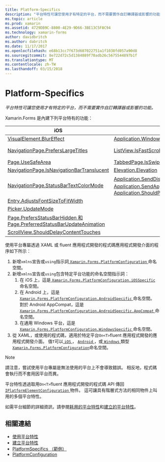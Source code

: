 ```yaml
---
title: Platform-Specifics
description: "平台特性可讓您使用才有特定的平台，而不需要實作自訂轉譯器或影響的功能。"
ms.topic: article
ms.prod: xamarin
ms.assetid: 4729DB9C-8800-4E29-9D66-3BE13C5F8C94
ms.technology: xamarin-forms
author: davidbritch
ms.author: dabritch
ms.date: 11/17/2017
ms.openlocfilehash: e68b13cc7f673d607022751a1f1038fd057a90d8
ms.sourcegitcommit: 8e722d72c5d1384889f70adb26c5675544897b1f
ms.translationtype: MT
ms.contentlocale: zh-TW
ms.lasthandoff: 03/15/2018
---
```

# <a name="platform-specifics"></a>Platform-Specifics

_平台特性可讓您使用才有特定的平台，而不需要實作自訂轉譯器或影響的功能。_

Xamarin.Forms 是內建下列平台特有的功能：

|iOS|Android|Windows|
|--- |--- |--- |
|[VisualElement.BlurEffect](~/xamarin-forms/platform/platform-specifics/consuming/ios.md#blur)|[Application.WindowSoftInputModeAdjust](~/xamarin-forms/platform/platform-specifics/consuming/android.md#soft_input_mode)|[Page.ToolbarPlacement](~/xamarin-forms/platform/platform-specifics/consuming/windows.md#toolbar_placement)|
|[NavigationPage.PrefersLargeTitles](~/xamarin-forms/platform/platform-specifics/consuming/ios.md#large_title)|[ListView.IsFastScrollEnabled](~/xamarin-forms/platform/platform-specifics/consuming/android.md#fastscroll)|[MasterDetailPage.CollapsedPaneWidth 和 MasterDetailPage.CollapseStyle](~/xamarin-forms/platform/platform-specifics/consuming/windows.md#collapsable_navigation_bar)|
|[Page.UseSafeArea](~/xamarin-forms/platform/platform-specifics/consuming/ios.md#safe_area_layout)|[TabbedPage.IsSwipePagingEnabled](~/xamarin-forms/platform/platform-specifics/consuming/android.md#enable_swipe_paging)|
|[NavigationPage.IsNavigationBarTranslucent](~/xamarin-forms/platform/platform-specifics/consuming/ios.md#translucent_navigation_bar)|[Elevation.Elevation](~/xamarin-forms/platform/platform-specifics/consuming/android.md#elevation)|
|[NavigationPage.StatusBarTextColorMode](~/xamarin-forms/platform/platform-specifics/consuming/ios.md#status_bar_color_mode)|[Application.SendDisappearingEventOnPause、 Application.SendAppearingEventOnResume 和 Application.ShouldPreserveKeyboardOnResume](~/xamarin-forms/platform/platform-specifics/consuming/android.md#disable_lifecycle_events)|
|[Entry.AdjustsFontSizeToFitWidth](~/xamarin-forms/platform/platform-specifics/consuming/ios.md#adjust_font_size)|
|[Picker.UpdateMode](~/xamarin-forms/platform/platform-specifics/consuming/ios.md#picker_update_mode)|
|[Page.PrefersStatusBarHidden 和 Page.PreferredStatusBarUpdateAnimation](~/xamarin-forms/platform/platform-specifics/consuming/ios.md#set_status_bar_visibility)|
|[ScrollView.ShouldDelayContentTouches](~/xamarin-forms/platform/platform-specifics/consuming/ios.md#delay_content_touches)|

使用平台專屬透過 XAML 或 fluent 應用程式開發的程式碼應用程式開發介面的程序如下所示：

1. 新增`xmlns`宣告或`using`指示詞[ `Xamarin.Forms.PlatformConfiguration` ](https://developer.xamarin.com/api/namespace/Xamarin.Forms.PlatformConfiguration/)命名空間。
1. 新增`xmlns`宣告或`using`包含特定平台功能的命名空間指示詞：
    1. 在 iOS 上，這是[ `Xamarin.Forms.PlatformConfiguration.iOSSpecific` ](https://developer.xamarin.com/api/namespace/Xamarin.Forms.PlatformConfiguration.iOSSpecific/)命名空間。
    1. 在 Android 上，這是[ `Xamarin.Forms.PlatformConfiguration.AndroidSpecific` ](https://developer.xamarin.com/api/namespace/Xamarin.Forms.PlatformConfiguration.AndroidSpecific/)命名空間。 對於 Android AppCompat，這是[ `Xamarin.Forms.PlatformConfiguration.AndroidSpecific.AppCompat` ](https://developer.xamarin.com/api/namespace/Xamarin.Forms.PlatformConfiguration.AndroidSpecific.AppCompat/)命名空間。
    1. 在通用 Windows 平台，這是[ `Xamarin.Forms.PlatformConfiguration.WindowsSpecific` ](https://developer.xamarin.com/api/namespace/Xamarin.Forms.PlatformConfiguration.WindowsSpecific/)命名空間。
1. 從 XAML，或使用的程式碼，適用於特定平台`On<T>`fluent 應用程式開發的應用程式開發介面。 值`T`可以[ `iOS` ](https://developer.xamarin.com/api/type/Xamarin.Forms.PlatformConfiguration.iOS/)， [ `Android` ](https://developer.xamarin.com/api/type/Xamarin.Forms.PlatformConfiguration.Android/)，或[ `Windows` ](https://developer.xamarin.com/api/type/Xamarin.Forms.PlatformConfiguration.Windows/)類型[ `Xamarin.Forms.PlatformConfiguration`](https://developer.xamarin.com/api/namespace/Xamarin.Forms.PlatformConfiguration/)命名空間。

> [!NOTE]
> 請注意，嘗試使用平台專屬是無法使用的平台上不會導致錯誤。 相反地，程式碼會執行而不套用因平台而異。

平台特性透過取用`On<T>`fluent 應用程式開發的程式碼 API 傳回[ `IPlatformElementConfiguration` ](https://developer.xamarin.com/api/type/Xamarin.Forms.IPlatformElementConfiguration%3CTPlatform,TElement%3E/)物件。 這可讓具有階層式方法的相同物件上叫用的多個平台特性。

如需平台細節的詳細資訊，請參閱[耗用的平台特性](~/xamarin-forms/platform/platform-specifics/consuming/index.md)和[建立的平台特性](~/xamarin-forms/platform/platform-specifics/creating.md)。


## <a name="related-links"></a>相關連結

- [使用平台特性](~/xamarin-forms/platform/platform-specifics/consuming/index.md)
- [建立平台特性](~/xamarin-forms/platform/platform-specifics/creating.md)
- [PlatformSpecifics （範例）](https://developer.xamarin.com/samples/xamarin-forms/userinterface/platformspecifics/)
- [PlatformConfiguration](https://developer.xamarin.com/api/namespace/Xamarin.Forms.PlatformConfiguration/)

